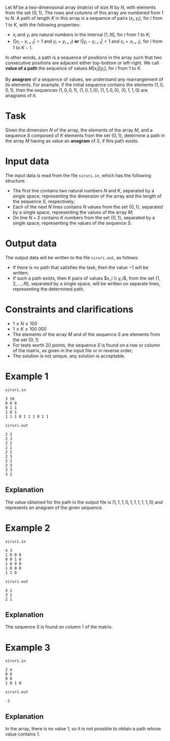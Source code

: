 
Let $M$ be a two-dimensional array (matrix) of size $N$ by $N$, with elements from the set $\{0, 1\}$. The rows and columns of this array are numbered from $1$ to $N$. A path of length $K$ in this array is a sequence of pairs $(x_i, y_i)$, for $i$ from $1$ to $K$, with the following properties:

* $x_i$ and $y_i$ are natural numbers in the interval $[1, N]$, for $i$ from $1$ to $K$;
* $(|x_i - x_{i+1}|=1$ and $y_i = y_{i+1})$ **or** $(|y_i - y_{i+1}|= 1$ and $x_i = x_{i+1})$, for $i$ from $1$ to $K-1$.

In other words, a path is a sequence of positions in the array such that two consecutive positions are adjacent either top-bottom or left-right. We call **value of a path** the sequence of values $M[x_i][y_i]$, for $i$ from $1$ to $K$.

By **anagram** of a sequence of values, we understand any rearrangement of its elements. For example, if the initial sequence contains the elements $(1, 0, 0, 1)$, then the sequences $(1, 0, 0, 1)$, $(1, 0, 1, 0)$, $(1, 1, 0, 0)$, $(0, 1, 1, 0)$ are anagrams of it.

# Task

Given the dimension $N$ of the array, the elements of the array $M$, and a sequence $S$ composed of $K$ elements from the set $\{0, 1\}$, determine a path in the array $M$ having as value an **anagram** of $S$, if this path exists.

# Input data

The input data is read from the file `siruri.in`, which has the following structure:

* The first line contains two natural numbers $N$ and $K$, separated by a single space, representing the dimension of the array and the length of the sequence $S$, respectively;
* Each of the next $N$ lines contains $N$ values from the set $\{0, 1\}$, separated by a single space, representing the values of the array $M$;
* On line $N+2$ contains $K$ numbers from the set $\{0, 1\}$, separated by a single space, representing the values of the sequence $S$.

# Output data

The output data will be written to the file `siruri.out`, as follows:

* If there is no path that satisfies the task, then the value $-1$ will be written;
* If such a path exists, then $K$ pairs of values $x_i \\ y_i$, from the set $\{1,2, \dots, N\}$, separated by a single space, will be written on separate lines, representing the determined path.

# Constraints and clarifications

* $1 \leq N \leq 100$
* $1 \leq K \leq 100\ 000$
* The elements of the array $M$ and of the sequence $S$ are elements from the set $\{0, 1\}$
* For tests worth $20$ points, the sequence $S$ is found on a row or column of the matrix, as given in the input file or in reverse order;
* The solution is not unique, any solution is acceptable.

# Example 1

`siruri.in`
```
3 10
0 0 0
0 1 1
1 0 1
1 1 1 0 1 1 1 0 1 1
```

`siruri.out`
```
2 2
2 3
2 2
2 1
2 2
2 3
2 2
2 3
3 3
3 2
```

## Explanation

The value obtained for the path in the output file is $(1, 1, 1, 0, 1, 1, 1, 1, 1, 0)$ and represents an anagram of the given sequence.

# Example 2

`siruri.in`
```
4 3
1 0 0 0
0 0 1 0
1 0 0 0
1 0 0 0
1 1 0
```

`siruri.out`
```
4 1
3 1
2 1
```

## Explanation

The sequence $S$ is found on column $1$ of the matrix.

# Example 3

`siruri.in`
```
2 4
0 0
0 0
1 0 1 0
```

`siruri.out`
```
-1
```

## Explanation

In the array, there is no value $1$, so it is not possible to obtain a path whose value contains $1$.
